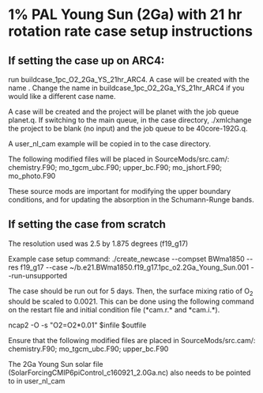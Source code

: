 # 1% PAL Young Sun (2Ga) with 21 hr rotation rate case setup instructions

## If setting the case up on ARC4:

run buildcase\_1pc\_O2\_2Ga\_YS\_21hr\_ARC4. A case will be created with the name . Change the name in buildcase\_1pc\_O2\_2Ga\_YS\_21hr\_ARC4 if you would like a different case name.

A case will be created and the project will be planet with the job queue planet.q. If switching to the main queue, in the case directory, ./xmlchange the project to be blank (no input) and the job queue to be 40core-192G.q.

A user\_nl\_cam example will be copied in to the case directory.

The following modified files will be placed in SourceMods/src.cam/:
chemistry.F90; mo\_tgcm\_ubc.F90; upper\_bc.F90; mo\_jshort.F90; mo\_photo.F90

These source mods are important for modifying the upper boundary conditions, and for updating the absorption in the Schumann-Runge bands.

## If setting the case from scratch

The resolution used was 2.5 by 1.875 degrees (f19_g17)

Example case setup command:
./create_newcase --compset BWma1850 --res f19_g17 --case ~/b.e21.BWma1850.f19_g17.1pc_o2.2Ga_Young_Sun.001 --run-unsupported

The case should be run out for 5 days. Then, the surface mixing ratio of O<sub>2</sub> should be scaled to 0.0021. This can be done using the following command on the restart file and initial condition file (\*cam.r.\* and \*cam.i.\*).

ncap2 -O -s "O2=O2\*0.01" $infile $outfile

Ensure that the following modified files are placed in SourceMods/src.cam/:
chemistry.F90; mo_tgcm_ubc.F90; upper_bc.F90

The 2Ga Young Sun solar file (SolarForcingCMIP6piControl_c160921_2.0Ga.nc) also needs to be pointed to in user_nl_cam
